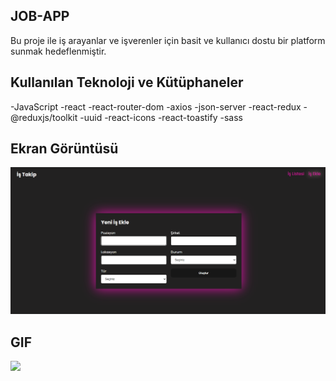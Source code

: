 ## JOB-APP

 Bu proje ile iş arayanlar ve işverenler için basit ve kullanıcı dostu bir platform sunmak hedeflenmiştir.


## Kullanılan  Teknoloji ve Kütüphaneler

-JavaScript
-react
-react-router-dom
-axios
-json-server
-react-redux
-@reduxjs/toolkit
-uuid
-react-icons
-react-toastify
-sass

## Ekran Görüntüsü

![](/job%20app.png)

## GIF

![](/job-app.gif)